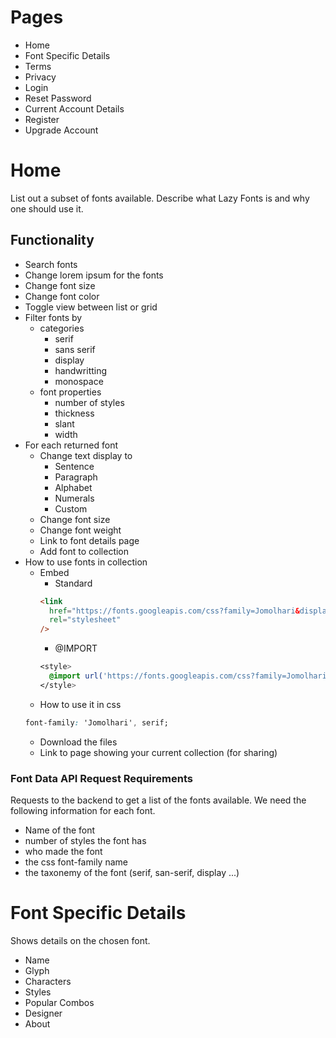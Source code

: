 # Pages

- Home
- Font Specific Details
- Terms
- Privacy
- Login
- Reset Password
- Current Account Details
- Register
- Upgrade Account

# Home

List out a subset of fonts available. Describe what Lazy Fonts is and why one
should use it.

## Functionality

- Search fonts
- Change lorem ipsum for the fonts
- Change font size
- Change font color
- Toggle view between list or grid
- Filter fonts by
  - categories
    - serif
    - sans serif
    - display
    - handwritting
    - monospace
  - font properties
    - number of styles
    - thickness
    - slant
    - width
- For each returned font
  - Change text display to
    - Sentence
    - Paragraph
    - Alphabet
    - Numerals
    - Custom
  - Change font size
  - Change font weight
  - Link to font details page
  - Add font to collection
- How to use fonts in collection
  - Embed
    - Standard
    ```html
    <link
      href="https://fonts.googleapis.com/css?family=Jomolhari&display=swap"
      rel="stylesheet"
    />
    ```
    - @IMPORT
    ```css
    <style>
      @import url('https://fonts.googleapis.com/css?family=Jomolhari&display=swap');
    </style>
    ```
  - How to use it in css
  ```css
  font-family: 'Jomolhari', serif;
  ```
  - Download the files
  - Link to page showing your current collection (for sharing)

### Font Data API Request Requirements

Requests to the backend to get a list of the fonts available. We need the
following information for each font.

- Name of the font
- number of styles the font has
- who made the font
- the css font-family name
- the taxonemy of the font (serif, san-serif, display ...)

# Font Specific Details

Shows details on the chosen font.

- Name
- Glyph
- Characters
- Styles
- Popular Combos
- Designer
- About
